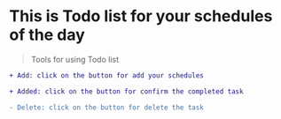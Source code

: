 # This is Todo list for your schedules of the day

> Tools for using Todo list

```diff
+ Add: click on the button for add your schedules

+ Added: click on the button for confirm the completed task

- Delete: click on the button for delete the task

```
